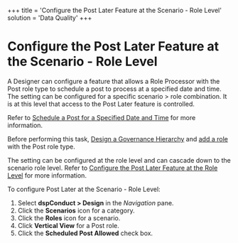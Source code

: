 +++
title = 'Configure the Post Later Feature at the Scenario - Role Level'
solution = 'Data Quality'
+++

# Configure the Post Later Feature at the Scenario - Role Level

A Designer can configure a feature that allows a Role Processor with the
Post role type to schedule a post to process at a specified date and
time. The setting can be configured for a specific scenario \> role
combination. It is at this level that access to the Post Later feature
is controlled.

Refer to [Schedule a Post for a Specified Date and
Time](Post_a_Request.htm#Schedule_a_Post_for_a_Specified_Date_and_Time)
for more information.

Before performing this task, [Design a Governance
Hierarchy](dspConduct_Design_Process_Overview.htm) and [add a
role](Add_a_Role.htm) with the Post role type.

The setting can be configured at the role level and can cascade down to
the scenario role level. Refer to [Configure the Post Later Feature at
the Role Level](Configure_the_Post_Later_Feature_at_the_Role_Level.htm)
for more information.

To configure Post Later at the Scenario - Role Level:

1.  Select <span style="font-weight: bold;">dspConduct \> Design</span>
    in the <span style="font-style: italic;">Navigation</span> pane.
2.  Click the <span style="font-weight: bold;">Scenarios</span> icon for
    a category.
3.  Click the <span style="font-weight: bold;">Roles</span> icon for a
    scenario.
4.  Click <span style="font-weight: bold;">Vertical View</span> for a
    Post role.
5.  Click the <span style="font-weight: bold;">Scheduled Post
    Allowed</span> check box.
